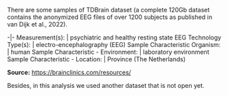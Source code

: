 There are some samples of TDBrain dataset (a complete 120Gb dataset contains the anonymized EEG files of over 1200 subjects as published in van Dijk et al., 2022). 

-|-
Measurement(s): | psychiatric and healthy resting state EEG
Technology Type(s): | electro-encephalography (EEG)
Sample Characteristic Organism: | human
Sample Characteristic - Environment: | laboratory environment
Sample Characteristic - Location: | Province (The Netherlands)


__Source:__ https://brainclinics.com/resources/

Besides, in this analysis we used another dataset that is not open yet.
